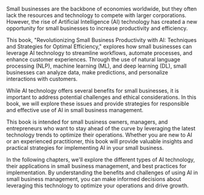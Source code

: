 Small businesses are the backbone of economies worldwide, but they often lack the resources and technology to compete with larger corporations. However, the rise of Artificial Intelligence (AI) technology has created a new opportunity for small businesses to increase productivity and efficiency.

This book, "Revolutionizing Small Business Productivity with AI: Techniques and Strategies for Optimal Efficiency," explores how small businesses can leverage AI technology to streamline workflows, automate processes, and enhance customer experiences. Through the use of natural language processing (NLP), machine learning (ML), and deep learning (DL), small businesses can analyze data, make predictions, and personalize interactions with customers.

While AI technology offers several benefits for small businesses, it is important to address potential challenges and ethical considerations. In this book, we will explore these issues and provide strategies for responsible and effective use of AI in small business management.

This book is intended for small business owners, managers, and entrepreneurs who want to stay ahead of the curve by leveraging the latest technology trends to optimize their operations. Whether you are new to AI or an experienced practitioner, this book will provide valuable insights and practical strategies for implementing AI in your small business.

In the following chapters, we'll explore the different types of AI technology, their applications in small business management, and best practices for implementation. By understanding the benefits and challenges of using AI in small business management, you can make informed decisions about leveraging this technology to optimize your operations and drive growth.

